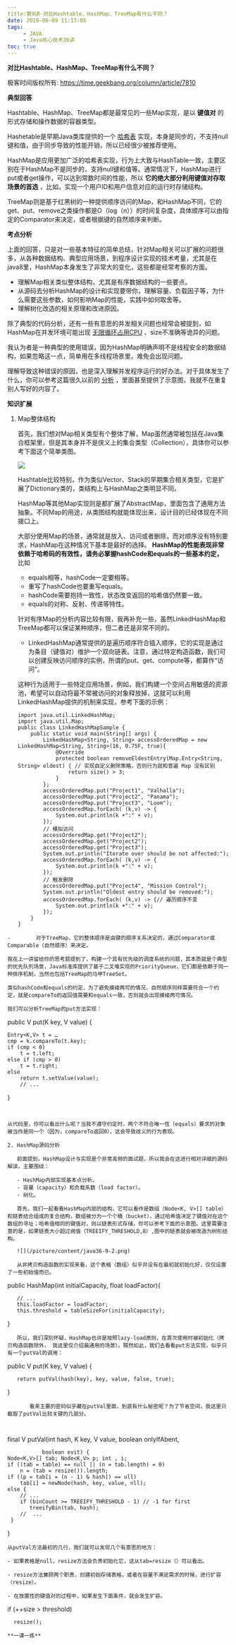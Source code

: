 ```yaml
---
title:第9讲-对比Hashtable、HashMap、TreeMap有什么不同？
date: 2019-06-09 11:17:05
tags: 
     - JAVA 
     - Java核心技术36讲
toc: true
---
```


**对比Hashtable、HashMap、TreeMap有什么不同？**

极客时间版权所有: https://time.geekbang.org/column/article/7810

**典型回答**

Hashtable、HashMap、TreeMap都是最常见的一些Map实现，是以 **键值对** 的形式存储和操作数据的容器类型。

Hashetable是早期Java类库提供的一个 [哈希表](https://zh.wikipedia.org/wiki/%E5%93%88%E5%B8%8C%E8%A1%A8) 实现，本身是同步的，不支持null键和值，由于同步导致的性能开销，所以已经很少被推荐使用。

HashMap是应用更加广泛的哈希表实现，行为上大致与HashTable一致，主要区别在于HashMap不是同步的，支持null键和值等。通常情况下，HashMap进行put或者get操作，可以达到常数时间的性能，所以 **它的绝大部分利用键值对存取场景的首选** ，比如，实现一个用户ID和用户信息对应的运行时存储结构。



TreeMap则是基于红黑树的一种提供顺序访问的Map，和HashMap不同，它的get、put、remove之类操作都是O（log（n））的时间复杂度，具体顺序可以由指定的Comparator来决定，或者根据键的自然顺序来判断。





**考点分析**

上面的回答，只是对一些基本特征的简单总结，针对Map相关可以扩展的问题很多，从各种数据结构、典型应用场景，到程序设计实现的技术考量，尤其是在java8里，HashMap本身发生了非常大的变化，这些都是经常考察的方面。

- 理解Map相关类似整体结构，尤其是有序数据结构的一些要点。
- 从源码去分析HashMap的设计和实现要带你，理解容量、负载因子等，为什么需要这些参数，如何影响Map的性能，实践中如何取舍等。
- 理解树化改造的相关原理和改进原因。

除了典型的代码分析，还有一些有意思的并发相关问题也经常会被提到，如HashMap在并发环境可能出现 [无限循环占用CPU](https://bugs.java.com/bugdatabase/view_bug.do?bug_id=6423457) 、size不准确等诡异的问题。

我认为者是一种典型的使用错误，因为HashMap明确声明不是线程安全的数据结构，如果忽略这一点，简单用在多线程场景里，难免会出现问题。

理解导致这种错误的原因，也是深入理解并发程序运行的好办法。对于具体发生了什么，你可以参考这篇很久以前的 [分析](http://mailinator.blogspot.com/2009/06/beautiful-race-condition.html) ，里面甚至提供了示意图，我就不在重复别人写好的内容了。



**知识扩展**

1. Map整体结构

   首先，我们想对Map相关类型有个整体了解，Map虽然通常被包括在Java集合框架里，但是其本身并不是侠义上的集合类型（Collection），具体你可以参考下面这个简单类图。

   ![](/picture/content/java36-9.png)

   Hashtable比较特别，作为类似Vector、Stack的早期集合相关类型，它是扩展了Dictionary类的，类结构上与HashMap之类明显不同。

   HashMap等其他Map实现则是都扩展了AbstractMap，里面包含了通用方法抽象。不同Map的用途，从类图结构就能体现出来，设计目的已经体现在不同接口上。

   大部分使用Map的场景，通常就是放入、访问或者删除，而对顺序没有特别要求，HashMap在这种情况下基本是最好的选择。 **HashMap的性能表现非常依赖于哈希码的有效性，请务必掌握hashCode和equals的一些基本约定，** 比如

   - equals相等，hashCode一定要相等。
   - 重写了hashCode也要重写equals。
   - hashCode需要抱持一致性，状态改变返回的哈希值仍然要一致。
   - equals的对称、反射、传递等特性。

   针对有序Map的分析内容比较有限，我再补充一些，虽然LinkedHashMap和TreeMap都可以保证某种顺序，但二者还是非常不同的。

   - LinkedHashMap通常提供的是遍历顺序符合插入顺序，它的实现是通过为条目（键值对）维护一个双向链表。注意，通过特定构造函数，我们可以创建反映访问顺序的实例，所谓的put、get、compute等，都算作“访问”。

   这种行为适用于一些特定应用场景，例如，我们构建一个空间占用敏感的资源池，希望可以自动将最不常被访问的对象释放掉，这就可以利用LinkedHashMap提供的机制来实现，参考下面的示例：

   ```、
   import java.util.LinkedHashMap;
   import java.util.Map;  
   public class LinkedHashMapSample {
       public static void main(String[] args) {
           LinkedHashMap<String, String> accessOrderedMap = new LinkedHashMap<String, String>(16, 0.75F, true){
               @Override
               protected boolean removeEldestEntry(Map.Entry<String, String> eldest) { // 实现自定义删除策略，否则行为就和普遍 Map 没有区别
                   return size() > 3;
               }
           };
           accessOrderedMap.put("Project1", "Valhalla");
           accessOrderedMap.put("Project2", "Panama");
           accessOrderedMap.put("Project3", "Loom");
           accessOrderedMap.forEach( (k,v) -> {
               System.out.println(k +":" + v);
           });
           // 模拟访问
           accessOrderedMap.get("Project2");
           accessOrderedMap.get("Project2");
           accessOrderedMap.get("Project3");
           System.out.println("Iterate over should be not affected:");
           accessOrderedMap.forEach( (k,v) -> {
               System.out.println(k +":" + v);
           });
           // 触发删除
           accessOrderedMap.put("Project4", "Mission Control");
           System.out.println("Oldest entry should be removed:");
           accessOrderedMap.forEach( (k,v) -> {// 遍历顺序不变
               System.out.println(k +":" + v);
           });
       }
   }
   ```

```
- ​       对于TreeMap，它的整体顺序是由键的顺序关系决定的，通过Comparator或Comparable（自然顺序）来决定。

我在上一讲留给你的思考题提到了，构建一个具有优先级的调度系统的问题，其本质就是个典型的优先队列场景，Java标准库提供了基于二叉堆实现的PriorityQueue，它们都是依赖于同一种排序机制，当然也包括TreeMap的马甲TreeSet。

类似hashCode和equals的约定，为了避免摸棱两可的情况，自然顺序同样需要符合一个约定，就是compareTo的返回值需要和equals一致，否则就会出现摸棱两可情况。

我们可以分析TreeMap的put方法实现：
```

public V put(K key, V value) {

```
Entry<K,V> t = …
cmp = k.compareTo(t.key);
if (cmp < 0)
    t = t.left;
else if (cmp > 0)
    t = t.right;
else
    return t.setValue(value);
    // ...
```

   }

```


从代码里，你可以看出什么呢？当我不遵守约定时，两个不符合唯一性（equals）要求的对象被当作是同一个（因为，compareTo返回0），这会导致歧义的行为表现。

2. HashMap源码分析

   前面提到，HashMap设计与实现是个非常高频的面试题，所以我会在这进行相对详细的源码解读，主要围绕：

   - HashMap内部实现基本点分析。
   - 容量（capacity）和负载系数（load factor）。
   - 树化。

   首先，我们一起看看HashMap内部的结构，它可以看作是数组（Node<K, V>[] table）和链表结合组成的复合结构，数组被分为一个个桶（bucket），通过哈希值决定了键值对在这个数组的寻址；哈希值相同的键值对，则以链表形式存储，你可以参考下面的示意图。这里需要注意的是，如果链表大小超过阙值（TREEIFY_THRESHOLD,8）,图中的链表就会被改造为树形结构。

   ![](/picture/content/java36-9-2.png)

   从非拷贝构造函数的实现来看，这个表格（数组）似乎并没有在最初就初始化好，仅仅设置了一些初始值而已。
```

   public HashMap(int initialCapacity, float loadFactor){  

```
   // ... 
   this.loadFactor = loadFactor;
   this.threshold = tableSizeFor(initialCapacity);
```

   }

```
   所以，我们深刻怀疑，HashMap也许是按照lazy-load原则，在首次使用时被初始化（拷贝构造函数除外， 我这里仅介绍最通用的场景）。既然如此，我们去看看put方法实现，似乎只有一个putVal的调用：
```

   public V put(K key, V value) {

```
   return putVal(hash(key), key, value, false, true);
```

   }

```
​       看来主要的密码似乎藏在putVal里面，到底有什么秘密呢？为了节省空间，我这里只截取了putVal比较关键的几部分。

​     
```

final V putVal(int hash, K key, V value, boolean onlyIfAbent,

```
           boolean evit) {
Node<K,V>[] tab; Node<K,V> p; int , i;
if ((tab = table) == null || (n = tab.length) = 0)
    n = (tab = resize()).length;
if ((p = tab[i = (n - 1) & hash]) == ull)
    tab[i] = newNode(hash, key, value, nll);
else {
    // ...
    if (binCount >= TREEIFY_THRESHOLD - 1) // -1 for first 
       treeifyBin(tab, hash);
    //  ... 
 }
```

}

```
从putVal方法最初的几行，我们就可以发现几个有意思的地方：

- 如果表格是null，resize方法会负责初始化它，这从tab=resize（）可以看出。

- resize方法兼顾两个职责，创建初始存储表格，或者在容量不满足需求的时候，进行扩容（resize）。

- 在放置性的键值对的过程中，如果发生下面条件，就会发生扩容。
```

  if (++size > threshold)

```
  resize();
```

```
**一课一练**




```

